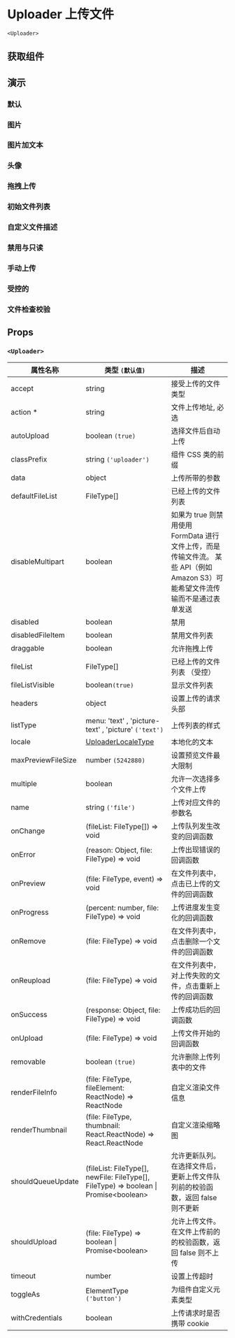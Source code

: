 # Uploader 上传文件

`<Uploader>`

## 获取组件

<!--{include:(components/uploader/fragments/import.md)}-->

## 演示

### 默认

<!--{include:`basic.md`}-->

### 图片

<!--{include:`picture.md`}-->

### 图片加文本

<!--{include:`picture-text.md`}-->

### 头像

<!--{include:`avatar.md`}-->

### 拖拽上传

<!--{include:`drag-and-drop.md`}-->

### 初始文件列表

<!--{include:`file-list.md`}-->

### 自定义文件描述

<!--{include:`file-list-custom.md`}-->

### 禁用与只读

<!--{include:`disabled.md`}-->

### 手动上传

<!--{include:`manually.md`}-->

### 受控的

<!--{include:`controlled.md`}-->

### 文件检查校验

<!--{include:`check.md`}-->

## Props

### `<Uploader>`

| 属性名称           | 类型 `(默认值)`                                                                                | 描述                                                                                                                          |
| ------------------ | ---------------------------------------------------------------------------------------------- | ----------------------------------------------------------------------------------------------------------------------------- |
| accept             | string                                                                                         | 接受上传的文件类型                                                                                                            |
| action \*          | string                                                                                         | 文件上传地址, 必选                                                                                                            |
| autoUpload         | boolean `(true)`                                                                               | 选择文件后自动上传                                                                                                            |
| classPrefix        | string `('uploader')`                                                                          | 组件 CSS 类的前缀                                                                                                             |
| data               | object                                                                                         | 上传所带的参数                                                                                                                |
| defaultFileList    | FileType[]                                                                                     | 已经上传的文件列表                                                                                                            |
| disableMultipart   | boolean                                                                                        | 如果为 true 则禁用使用 FormData 进行文件上传，而是传输文件流。 某些 API（例如 Amazon S3）可能希望文件流传输而不是通过表单发送 |
| disabled           | boolean                                                                                        | 禁用                                                                                                                          |
| disabledFileItem   | boolean                                                                                        | 禁用文件列表                                                                                                                  |
| draggable          | boolean                                                                                        | 允许拖拽上传                                                                                                                  |
| fileList           | FileType[]                                                                                     | 已经上传的文件列表 （受控）                                                                                                   |
| fileListVisible    | boolean`(true)`                                                                                | 显示文件列表                                                                                                                  |
| headers            | object                                                                                         | 设置上传的请求头部                                                                                                            |
| listType           | menu: 'text' , 'picture-text' , 'picture' `('text')`                                           | 上传列表的样式                                                                                                                |
| locale             | [UploaderLocaleType](/zh/guide/i18n/#uploader)                                                 | 本地化的文本                                                                                                                  |
| maxPreviewFileSize | number `(5242880)`                                                                             | 设置预览文件最大限制                                                                                                          |
| multiple           | boolean                                                                                        | 允许一次选择多个文件上传                                                                                                      |
| name               | string `('file')`                                                                              | 上传对应文件的参数名                                                                                                          |
| onChange           | (fileList: FileType[]) => void                                                                 | 上传队列发生改变的回调函数                                                                                                    |
| onError            | (reason: Object, file: FileType) => void                                                       | 上传出现错误的回调函数                                                                                                        |
| onPreview          | (file: FileType, event) => void                                                                | 在文件列表中，点击已上传的文件的回调函数                                                                                      |
| onProgress         | (percent: number, file: FileType) => void                                                      | 上传进度发生变化的回调函数                                                                                                    |
| onRemove           | (file: FileType) => void                                                                       | 在文件列表中，点击删除一个文件的回调函数                                                                                      |
| onReupload         | (file: FileType) => void                                                                       | 在文件列表中，对上传失败的文件，点击重新上传的回调函数                                                                        |
| onSuccess          | (response: Object, file: FileType) => void                                                     | 上传成功后的回调函数                                                                                                          |
| onUpload           | (file: FileType) => void                                                                       | 上传文件开始的回调函数                                                                                                        |
| removable          | boolean `(true)`                                                                               | 允许删除上传列表中的文件                                                                                                      |
| renderFileInfo     | (file: FileType, fileElement: ReactNode) => ReactNode                                          | 自定义渲染文件信息                                                                                                            |
| renderThumbnail    | (file: FileType, thumbnail: React.ReactNode) => React.ReactNode                                | 自定义渲染缩略图                                                                                                              |
| shouldQueueUpdate  | (fileList: FileType[], newFile: FileType[], FileType) => boolean &#124; Promise&lt;boolean&gt; | 允许更新队列。在选择文件后，更新上传文件队列前的校验函数，返回 false 则不更新                                                 |
| shouldUpload       | (file: FileType) => boolean &#124; Promise&lt;boolean&gt;                                      | 允许上传文件。在文件上传前的的校验函数，返回 false 则不上传                                                                   |
| timeout            | number                                                                                         | 设置上传超时                                                                                                                  |
| toggleAs           | ElementType `('button')`                                                                       | 为组件自定义元素类型                                                                                                          |
| withCredentials    | boolean                                                                                        | 上传请求时是否携带 cookie                                                                                                     |

